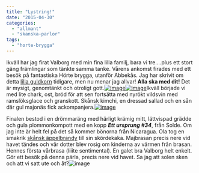 ```yaml
---
title: "Lystring!"
date: "2015-04-30"
categories: 
  - "allmant"
  - "skanska-parlor"
tags: 
  - "horte-brygga"
---
```


Ikväll har jag firat Valborg med min fina lilla familj, bara vi tre....plus ett stort gäng främlingar som tänkte samma tanke. Vårens ankomst firades med ett besök på fantastiska Hörte brygga, utanför Abbekås. Jag har skrivit om detta [lilla guldkorn](http://import.local/2014/07/22/horte-brygga-och-nagra-hallon/) tidigare, men nu menar jag allvar! **Alla ska med dit!** Det är mysigt, genomtänkt och otroligt gott.[![image](/static/img/image18.jpg)](http://import.local/wp-content/uploads/2015/04/image18.jpg)[![image](/static/img/image17-e1430431282911-768x1024.jpg)](http://import.local/wp-content/uploads/2015/04/image17.jpg)Ikväll började vi med lite chark, ost, bröd för att sen fortsätta med nyrökt vildsvin med ramslöksglace och granskott. Skånsk kimchi, en dressad sallad och en sån där gul majonäs fick ackompanjera.[![image](/static/img/image15.jpg)](http://import.local/wp-content/uploads/2015/04/image15.jpg)

Finalen bestod i en drömmaräng med härligt krämig mitt, lättvispad grädde och gula plommonkompott med en kopp _**Ett ursprung #34**_, från Solde. Om jag inte är helt fel på det så kommer bönorna från Nicaragua. Ola tog en smakrik [skånsk äppelbrandy](https://www.systembolaget.se/Sok-dryck/Dryck/?artikelId=840559&varuNr=86164&addBeverageToFavourites=true&nocache=True) till sin skördekaka. Majbrasan precis nere vid havet tändes och vår dotter blev rosig om kinderna av värmen från brasan. Hennes första vårbrasa (liiite sentimental). En galet bra Valborg helt enkelt. Gör ett besök på denna pärla, precis nere vid havet. Sa jag att solen sken och att vi satt ute och åt?![![image](/static/img/image19-e1430431319224-769x1024.jpg)](http://import.local/wp-content/uploads/2015/04/image19.jpg)
